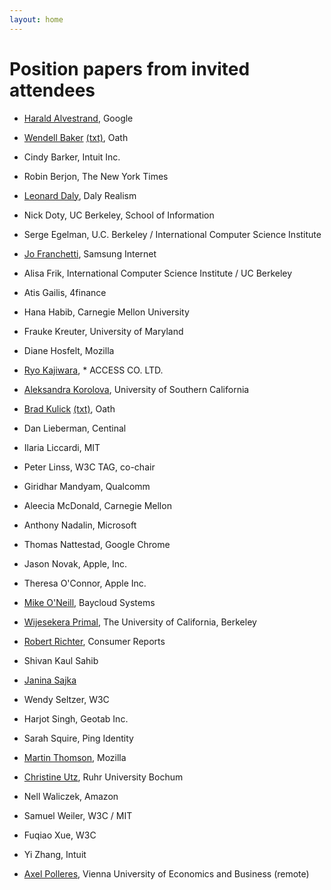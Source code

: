 ```yaml
---
layout: home
---
```


# Position papers from invited attendees

* [Harald Alvestrand](https://www.w3.org/Privacy/permissions-ws-2018/papers/harald-alvestrand.html),	Google
* [Wendell Baker](https://www.w3.org/Privacy/permissions-ws-2018/papers/brad-kulick.pdf) [(txt)](https://www.w3.org/Privacy/permissions-ws-2018/papers/brad-kulick.txt), Oath
* Cindy Barker,	Intuit Inc.
* Robin Berjon, The New York Times
* [Leonard Daly](https://www.w3.org/Privacy/permissions-ws-2018/papers/leonard-daly.html),	Daly Realism
* Nick Doty,	UC Berkeley, School of Information
* Serge Egelman, U.C. Berkeley / International Computer Science Institute
* [Jo Franchetti](https://medium.com/samsung-internet-dev/a-crisis-of-permissions-80cf3b2c802e), Samsung Internet
* Alisa Frik, International Computer Science Institute / UC Berkeley
* Atis Gailis, 4finance
* Hana Habib, Carnegie Mellon University
* Frauke Kreuter, University of Maryland
* Diane Hosfelt, Mozilla
* [Ryo Kajiwara](https://www.w3.org/Privacy/permissions-ws-2018/papers/ryo-kajiwara.md),	* ACCESS CO. LTD.
* [Aleksandra Korolova](https://www.w3.org/Privacy/permissions-ws-2018/papers/aleksandra-korolova.html),	University of Southern California
* [Brad Kulick](https://www.w3.org/Privacy/permissions-ws-2018/papers/brad-kulick.pdf) [(txt)](https://www.w3.org/Privacy/permissions-ws-2018/papers/brad-kulick.txt),	Oath
* Dan Lieberman,	Centinal
* Ilaria Liccardi,	MIT
* Peter Linss,	W3C TAG, co-chair
* Giridhar Mandyam,	Qualcomm
* Aleecia McDonald, Carnegie Mellon
* Anthony Nadalin,	Microsoft
* Thomas Nattestad, Google Chrome
* Jason Novak, Apple, Inc.
* Theresa O'Connor,	Apple Inc.
* [Mike O'Neill](https://www.w3.org/Privacy/permissions-ws-2018/papers/mike-oneil.txt),	Baycloud Systems
* [Wijesekera Primal](https://www.w3.org/Privacy/permissions-ws-2018/papers/primal-wijesekera.txt),	The University of California, Berkeley
* [Robert Richter](https://www.w3.org/Privacy/permissions-ws-2018/papers/robert-richter.pdf),	Consumer Reports
* Shivan Kaul Sahib	
* [Janina Sajka](https://www.w3.org/Privacy/permissions-ws-2018/papers/janina-sajka.html)
* Wendy Seltzer,	W3C	
* Harjot Singh, Geotab Inc.
* Sarah Squire,	Ping Identity
* [Martin Thomson](https://www.w3.org/Privacy/permissions-ws-2018/papers/martin-thomson.pdf), Mozilla
* [Christine Utz](https://www.w3.org/Privacy/permissions-ws-2018/papers/christine-utz.txt),	Ruhr University Bochum
* Nell Waliczek,	Amazon
* Samuel Weiler,	W3C / MIT
* Fuqiao Xue,	W3C
* Yi Zhang, Intuit

* [Axel Polleres](https://www.w3.org/Privacy/permissions-ws-2018/papers/axel-polleres.pdf),  Vienna University of Economics and Business  (remote)
	

